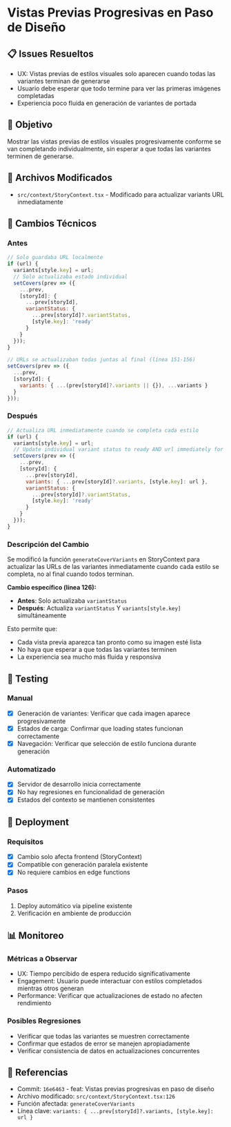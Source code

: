 # Vistas Previas Progresivas en Paso de Diseño

## 📋 Issues Resueltos
- UX: Vistas previas de estilos visuales solo aparecen cuando todas las variantes terminan de generarse
- Usuario debe esperar que todo termine para ver las primeras imágenes completadas
- Experiencia poco fluida en generación de variantes de portada

## 🎯 Objetivo
Mostrar las vistas previas de estilos visuales progresivamente conforme se van completando individualmente, sin esperar a que todas las variantes terminen de generarse.

## 📁 Archivos Modificados
- `src/context/StoryContext.tsx` - Modificado para actualizar variants URL inmediatamente

## 🔧 Cambios Técnicos

### Antes
```jsx
// Solo guardaba URL localmente
if (url) {
  variants[style.key] = url;
  // Solo actualizaba estado individual
  setCovers(prev => ({
    ...prev,
    [storyId]: {
      ...prev[storyId],
      variantStatus: {
        ...prev[storyId]?.variantStatus,
        [style.key]: 'ready'
      }
    }
  }));
}

// URLs se actualizaban todas juntas al final (línea 151-156)
setCovers(prev => ({
  ...prev,
  [storyId]: { 
    variants: { ...(prev[storyId]?.variants || {}), ...variants }
  }
}));
```

### Después  
```jsx
// Actualiza URL inmediatamente cuando se completa cada estilo
if (url) {
  variants[style.key] = url;
  // Update individual variant status to ready AND url immediately for progressive preview
  setCovers(prev => ({
    ...prev,
    [storyId]: {
      ...prev[storyId],
      variants: { ...prev[storyId]?.variants, [style.key]: url },
      variantStatus: {
        ...prev[storyId]?.variantStatus,
        [style.key]: 'ready'
      }
    }
  }));
}
```

### Descripción del Cambio
Se modificó la función `generateCoverVariants` en StoryContext para actualizar las URLs de las variantes inmediatamente cuando cada estilo se completa, no al final cuando todos terminan.

**Cambio específico (línea 126):**
- **Antes**: Solo actualizaba `variantStatus`
- **Después**: Actualiza `variantStatus` Y `variants[style.key]` simultáneamente

Esto permite que:
- Cada vista previa aparezca tan pronto como su imagen esté lista
- No haya que esperar a que todas las variantes terminen
- La experiencia sea mucho más fluida y responsiva

## 🧪 Testing

### Manual
- [x] Generación de variantes: Verificar que cada imagen aparece progresivamente
- [x] Estados de carga: Confirmar que loading states funcionan correctamente
- [x] Navegación: Verificar que selección de estilo funciona durante generación

### Automatizado
- [x] Servidor de desarrollo inicia correctamente
- [x] No hay regresiones en funcionalidad de generación
- [x] Estados del contexto se mantienen consistentes

## 🚀 Deployment

### Requisitos
- [x] Cambio solo afecta frontend (StoryContext)
- [x] Compatible con generación paralela existente
- [x] No requiere cambios en edge functions

### Pasos
1. Deploy automático vía pipeline existente
2. Verificación en ambiente de producción

## 📊 Monitoreo

### Métricas a Observar
- UX: Tiempo percibido de espera reducido significativamente
- Engagement: Usuario puede interactuar con estilos completados mientras otros generan
- Performance: Verificar que actualizaciones de estado no afecten rendimiento

### Posibles Regresiones
- Verificar que todas las variantes se muestren correctamente
- Confirmar que estados de error se manejen apropiadamente
- Verificar consistencia de datos en actualizaciones concurrentes

## 🔗 Referencias
- Commit: `16e6463` - feat: Vistas previas progresivas en paso de diseño
- Archivo modificado: `src/context/StoryContext.tsx:126`
- Función afectada: `generateCoverVariants`
- Línea clave: `variants: { ...prev[storyId]?.variants, [style.key]: url }`